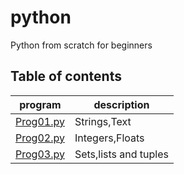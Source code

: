 # python
Python from scratch for beginners 

## Table of contents

program | description 
------- | -----------
[Prog01.py](Prog01.py) | Strings,Text 
[Prog02.py](Prog02.py) | Integers,Floats 
[Prog03.py](Prog03.py) | Sets,lists and tuples 
